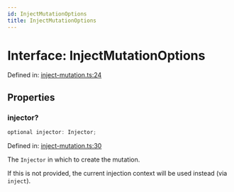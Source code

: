 ```yaml
---
id: InjectMutationOptions
title: InjectMutationOptions
---
```


<!-- DO NOT EDIT: this page is autogenerated from the type comments -->

# Interface: InjectMutationOptions

Defined in: [inject-mutation.ts:24](https://github.com/arnoud-dv/query/blob/main/packages/angular-query-experimental/src/inject-mutation.ts#L24)

## Properties

### injector?

```ts
optional injector: Injector;
```

Defined in: [inject-mutation.ts:30](https://github.com/arnoud-dv/query/blob/main/packages/angular-query-experimental/src/inject-mutation.ts#L30)

The `Injector` in which to create the mutation.

If this is not provided, the current injection context will be used instead (via `inject`).
